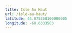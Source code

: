 ```yaml
---
title: Isle Au Haut
url: /isle-au-haut/
latitude: 44.075360100000005
longitude: -68.6333583
---
```

